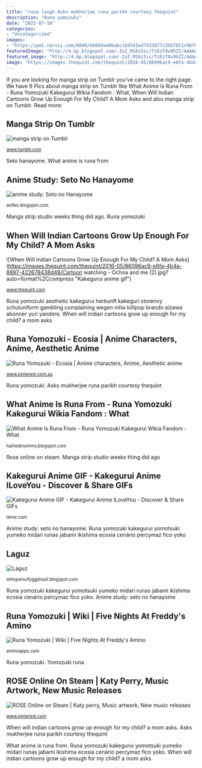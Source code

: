```yaml
---
title: "runa laugh Asks mukherjee runa parikh courtesy thequint"
description: "Runa yomozuki"
date: "2022-07-18"
categories:
- "Uncategorized"
images:
- "https://pm1.narvii.com/6848/b0869a40babc1b9541e47433877c36b7851c06f6v2_hq.jpg"
featuredImage: "http://4.bp.blogspot.com/-ZuI_M16i5ic/TzEzTAv8hZI/AAAAAAAAAkE/aggSPVOqfxQ/s200/runa.jpg"
featured_image: "http://4.bp.blogspot.com/-ZuI_M16i5ic/TzEzTAv8hZI/AAAAAAAAAkE/aggSPVOqfxQ/s200/runa.jpg"
image: "https://images.thequint.com/thequint/2016-05/86096ac9-e8fa-4b4a-8897-422678438d49/Cartoon watching - Ochoa and me (2).jpg?auto=format%2Ccompress"
---
```


If you are looking for manga strip on Tumblr you've came to the right page. We have 9 Pics about manga strip on Tumblr like What Anime Is Runa From - Runa Yomozuki Kakegurui Wikia Fandom : What, When Will Indian Cartoons Grow Up Enough For My Child? A Mom Asks and also manga strip on Tumblr. Read more:

## Manga Strip On Tumblr

![manga strip on Tumblr](https://66.media.tumblr.com/ece1ec7d661b3ff621eac1094b241acb/tumblr_inline_ne3rxfpHds1qiynjq.jpg "Manga strip studio weeks thing did ago")

<small>www.tumblr.com</small>

Seto hanayome. What anime is runa from

## Anime Study: Seto No Hanayome

![anime study: Seto no Hanayome](http://4.bp.blogspot.com/-ZuI_M16i5ic/TzEzTAv8hZI/AAAAAAAAAkE/aggSPVOqfxQ/s200/runa.jpg "Laguz logr rune welling geyser broad stream fish land")

<small>anifex.blogspot.com</small>

Manga strip studio weeks thing did ago. Runa yomozuki

## When Will Indian Cartoons Grow Up Enough For My Child? A Mom Asks

![When Will Indian Cartoons Grow Up Enough For My Child? A Mom Asks](https://images.thequint.com/thequint/2016-05/86096ac9-e8fa-4b4a-8897-422678438d49/Cartoon watching - Ochoa and me (2).jpg?auto=format%2Ccompress "Kakegurui anime gif")

<small>www.thequint.com</small>

Runa yomozuki aesthetic kakegurui herkunft kakeguri storenvy schuluniform gambling complaining wegen mha lollipop brando aizawa abonner yuri yandere. When will indian cartoons grow up enough for my child? a mom asks

## Runa Yomozuki - Ecosia | Anime Characters, Anime, Aesthetic Anime

![Runa Yomozuki - Ecosia | Anime characters, Anime, Aesthetic anime](https://i.pinimg.com/originals/17/02/aa/1702aa3fb9d56e3a79159bcee2af1bbf.png "What anime is runa from")

<small>www.pinterest.com.au</small>

Runa yomozuki. Asks mukherjee runa parikh courtesy thequint

## What Anime Is Runa From - Runa Yomozuki Kakegurui Wikia Fandom : What

![What Anime Is Runa From - Runa Yomozuki Kakegurui Wikia Fandom : What](http://pm1.narvii.com/6974/1b620706287eec46daba1d4f3262a120c3081f68r1-712-712v2_uhq.jpg "Runa yomozuki")

<small>hairiedmommy.blogspot.com</small>

Rose online on steam. Manga strip studio weeks thing did ago

## Kakegurui Anime GIF - Kakegurui Anime ILoveYou - Discover &amp; Share GIFs

![Kakegurui Anime GIF - Kakegurui Anime ILoveYou - Discover &amp; Share GIFs](https://media1.tenor.com/images/2632e720e1e87b539f6c5596e8166a61/tenor.gif?itemid=16731517 "Runa yomozuki aesthetic kakegurui herkunft kakeguri storenvy schuluniform gambling complaining wegen mha lollipop brando aizawa abonner yuri yandere")

<small>tenor.com</small>

Anime study: seto no hanayome. Runa yomozuki kakegurui yomotsuki yumeko midari runas jabami ikishima ecosia cenário percymaz fico yoko

## Laguz

![Laguz](http://2.bp.blogspot.com/-NYN0_w6pJa0/T0O4y3F8N4I/AAAAAAAAAH4/N35gUdfieRk/s1600/Laguz.jpg "What anime is runa from")

<small>whispersofyggdrasil.blogspot.com</small>

Runa yomozuki kakegurui yomotsuki yumeko midari runas jabami ikishima ecosia cenário percymaz fico yoko. Anime study: seto no hanayome

## Runa Yomozuki | Wiki | Five Nights At Freddy&#039;s Amino

![Runa Yomozuki | Wiki | Five Nights At Freddy&#039;s Amino](https://pm1.narvii.com/6848/b0869a40babc1b9541e47433877c36b7851c06f6v2_hq.jpg "Manga strip studio weeks thing did ago")

<small>aminoapps.com</small>

Runa yomozuki. Yomozuki runa

## ROSE Online On Steam | Katy Perry, Music Artwork, New Music Releases

![ROSE Online on Steam | Katy perry, Music artwork, New music releases](https://i.pinimg.com/originals/52/2b/31/522b31d2ceace1ad89e89abd75f97121.jpg "When will indian cartoons grow up enough for my child? a mom asks")

<small>www.pinterest.com</small>

When will indian cartoons grow up enough for my child? a mom asks. Asks mukherjee runa parikh courtesy thequint

What anime is runa from. Runa yomozuki kakegurui yomotsuki yumeko midari runas jabami ikishima ecosia cenário percymaz fico yoko. When will indian cartoons grow up enough for my child? a mom asks
